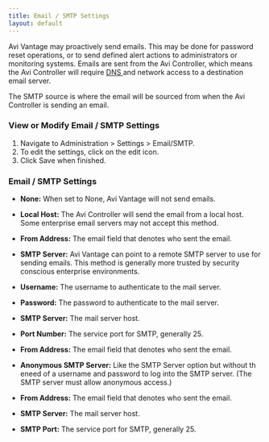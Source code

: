 ```yaml
---
title: Email / SMTP Settings
layout: default
---
```

Avi Vantage may proactively send emails. This may be done for password reset operations, or to send defined alert actions to administrators or monitoring systems. Emails are sent from the Avi Controller, which means the Avi Controller will require <a href="/docs/latest/dns-ntp-settings">DNS </a>and network access to a destination email server.

The SMTP source is where the email will be sourced from when the Avi Controller is sending an email.

### View or Modify Email / SMTP Settings

1. Navigate to Administration &gt; Settings &gt; Email/SMTP.
1. To edit the settings, click on the edit icon.
1. Click Save when finished.

### Email / SMTP Settings

* **None:** When set to None, Avi Vantage will not send emails.
* **Local Host:** The Avi Controller will send the email from a local host. Some enterprise email servers may not accept this method.

* **From Address:** The email field that denotes who sent the email.
* **SMTP Server:** Avi Vantage can point to a remote SMTP server to use for sending emails. This method is generally more trusted by security conscious enterprise environments.

* **Username:** The username to authenticate to the mail server.
* **Password:** The password to authenticate to the mail server.
* **SMTP Server:** The mail server host.
* **Port Number:** The service port for SMTP, generally 25.
* **From Address:** The email field that denotes who sent the email.
* **Anonymous SMTP Server:** Like the SMTP Server option but without th eneed of a username and password to log into the SMTP server. (The SMTP server must allow anonymous access.)

* **From Address:** The email field that denotes who sent the email.
* **SMTP Server:** The mail server host.
* **SMTP Port:** The service port for SMTP, generally 25.